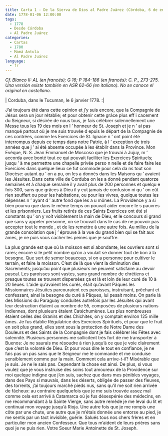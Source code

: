 ```yaml
---
title: Carta 1 - De la Sierva de Dios al Padre Juárez (Córdoba, 6 de enero de 1778).
date: 1778-01-06 12:00:00
tags:
  - 1778
  - Desde Córdoba
  - Al Padre Juárez
categories:
  - Cartas
  - 1780
  - Mamá Antula
  - Al Padre Juárez
language:
  - fr
---
```


_Cf. Blanco II: AL (en francés); G 16; P 184-186 (en francés): C. P., 273-275. Una versión existe también en ASR 62-66 (en italiano). No se conoce el original en castellano._

| Corduba, dans le Tucuman, le 6 janvier 1778. :|

J’ai toujours été dans cette opinion et j’y suis encore, que la Compagnie de Jésus sera un jour rétablie; et pour obtenir cette grâce plus eff i cacement du Seigneur, si désirée de nous tous, je fais célébrer solennellement une Messe tous les 19 des mois en l ’ honneur de St. Joseph et je n ’ ai pas manqué partout où je me suis trouvée d epuis le départ de la Compagnie de ces contrées, comme les Exercices de St. Ignace n ’ ont point été interrompus depuis ce temps dans notre Patrie, à l ’ exception de trois années que j ’ ai été absente occupée à les établir dans la Province. Mon Evêque, N. S. Jean Emmanuel de Moscoso que je trouvai à Jujuy, m ’ accorda avec bonté tout ce qui pouvait faciliter les Exercices Spirituels; jusqu ’ à me permettre une chapelle privée perso n nelle et de faire faire les Exercices dans quelque lieux ce fut commode pour cela da ns tout son Diocèse: autant qu ’ on a pu, on les a donnés dans les Maisons qu ’ avaient les Jésuites. Dans cette ville de Corduba on les a donné pendant quatorze semaines et à chaque semaine il y avait plus de 200 personnes et quelqu e fois 300, sans que grâces à Dieu il y eut jamais de confusion ni qu ’ on eût rien souffert ou pour les habitations, ou pour les vivres, quoique toutes les dépenses n ’ ayant d ’ autre fond que les a u mônes. La Providence y a si bien pourvu que dans le même temps on pouvait aider encore le s pauvres et les prisonniers. Les fruits retirés de ces Saints Exercices ont été si constants qu ’ on y voit visiblement la main de Dieu, et le concours si grand que sans y appeler personne, on se trouvait dans le cas de ne pouvoir pas accepter tout le monde , et de les remettre à une autre fois. Au milieu de la grande consolation que j ’ éprouve à la vue du grand bien qui se fait aux âmes, je ne puis vous cacher les peines que je souffre.
<!-- more -->
La plus grande est que où la moisson est si abondante, les ouvriers sont si rares; encore si le petit nombre qu’on a voulait se donner tout de bon à la besogne. Que sert de semer beaucoup, si on a personne pour cultiver le terrain, et faire la moisson. C’est de là que vient la diminution des Sacrements; jusqu’au point que plusieurs ne peuvent satisfaire au devoir pascal. Les paroisses sont vastes, sans grand nombre de chrétiens et presque toutes se trouvent dispersées ça et là et loin de leur curé de 10 à 20 lieues.
L’aide qu’avaient les curés, était qu’avant Pâques les Missionnaires Jésuites parcouraient ces paroisses, instruisant, prêchant et confessant, ainsi la besogne du curé à Pâques, lui pesait moins.
On parle là des Missions du Paraguay conduites autrefois par les Jésuites qui avant leur destruction étaient au nombre de 55, composées de plusieurs nations Indiennes, dont plusieurs étaient Catéchumènes. Les plus nombreuses étaient celles des Granirs et des Chichites, on y comptait environ 125 mille âmes.
Je fus établie Régulatrice des Exercices Spirituels, et pour que le fruit en soit plus grand, elles sont sous la protection de Notre Dame des Douleurs et des Saints de la Compagnie dont je fais célébrer lés Fêtes avec solennité.
Plusieurs personnes me sollicitent très fort de me transporter à Buenos: Je ne saurais me résoudre à rien jusqu’à ce que je voie clairement que c’est la volonté de Dieu. Et pour vous dire le tout en confiance, je ne fais pas un pas sans que le Seigneur me le commande et me conduise sensiblement comme par la main.
Comment cela arrive-t-il? Misérable que je suis. Je ne le sais pas. Cependant la chose est ainsi. De plus, si vous voulez que je vous instruise des soins tout amoureux de la Providence sur moi quelque indigne que j’en suis, sachez que dans mes pénibles voyages, dans des Pays si mauvais, dans les déserts, obligée de passer des fleuves, des torrents, j’ai toujours marché pieds nus, sans qu’il me soit rien arrivée de fâcheux: au contraire quelquefois que je me suis trouvée assez mal comme cela est arrivé à Catamarca où je fus désespérée des médecins, en me recommandant à la Sainte Vierge, sans autre remède je me levai du lit et continuai mon voyage jusqu’à Rioja. Une autre fois que je me rompis une côte par une chute, une autre que je m’étais donnée une entorse au pied, je me sentis par un tact invisible, guérie.
Salués tous nos chers frères et en particulier mon ancien Confesseur. Que tous m’aident de leurs prières sans quoi je ne puis rien. Votre Soeur Marie Antoinette de St. Joseph.
